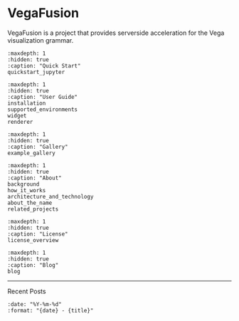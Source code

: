 # VegaFusion

VegaFusion is a project that provides serverside acceleration for the Vega visualization grammar.

```{toctree}
:maxdepth: 1
:hidden: true
:caption: "Quick Start"
quickstart_jupyter
```

```{toctree}
:maxdepth: 1
:hidden: true
:caption: "User Guide"
installation
supported_environments
widget
renderer
```

```{toctree}
:maxdepth: 1
:hidden: true
:caption: "Gallery"
example_gallery
```

```{toctree}
:maxdepth: 1
:hidden: true
:caption: "About"
background
how_it_works
architecture_and_technology
about_the_name
related_projects
```

```{toctree}
:maxdepth: 1
:hidden: true
:caption: "License"
license_overview
```

```{toctree}
:maxdepth: 1
:hidden: true
:caption: "Blog"
blog
```

<hr>

Recent Posts
```{postlist} 10
:date: "%Y-%m-%d"
:format: "{date} - {title}"
```